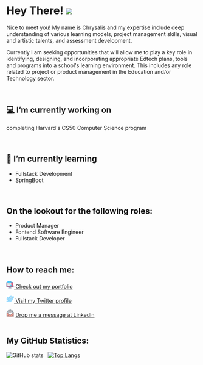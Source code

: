 # Hey There! <img src="https://raw.githubusercontent.com/MartinHeinz/MartinHeinz/master/wave.gif" width="30px">

Nice to meet you! My name is Chrysalis and my expertise include deep understanding of various learning models, project management skills, visual and artistic talents, and assessment development. 

Currently I am seeking opportunities that will allow me to play a key role in identifying, designing, and incorporating appropriate Edtech plans, tools and programs into a school's learning environment. This includes any role related to project or product management in the Education and/or Technology sector.

<br>

## :computer: I’m currently working on
completing Harvard's CS50 Computer Science program

<br>

## 🌱 I’m currently learning
- Fullstack Development
- SpringBoot

<br>


## On the lookout for the following roles:
- Product Manager
- Fontend Software Engineer
- Fullstack Developer

<br>

## How to reach me:

<img height="20" width="20" src="https://github.com/chrysaliswoon/chrysaliswoon/blob/main/Image%20Assets/web.png?raw=true"/><a href="https://chrysalis-portfolio.vercel.app/"> Check out my portfolio </a>

<img height="20" width="20" src="https://github.com/chrysaliswoon/chrysaliswoon/blob/main/Image%20Assets/twitter.png?raw=true"/><a href="https://twitter.com/chrysaliswoon"> Visit my Twitter profile </a>

<img height="20" width="20" src="https://github.com/chrysaliswoon/chrysaliswoon/blob/main/Image%20Assets/email.png?raw=true"> <a href="https://www.linkedin.com/in/chrysalis-woon-38376198/"> Drop me a message at LinkedIn </a>
<br><br>

## My GitHub Statistics:

![GitHub stats](https://github-readme-stats.vercel.app/api?username=chrysaliswoon&show_icons=true&theme=buefy)
 &nbsp; [![Top Langs](https://github-readme-stats.vercel.app/api/top-langs/?username=chrysaliswoon&layout=compact)](https://github.com/chrysaliswoon/github-readme-stats)
